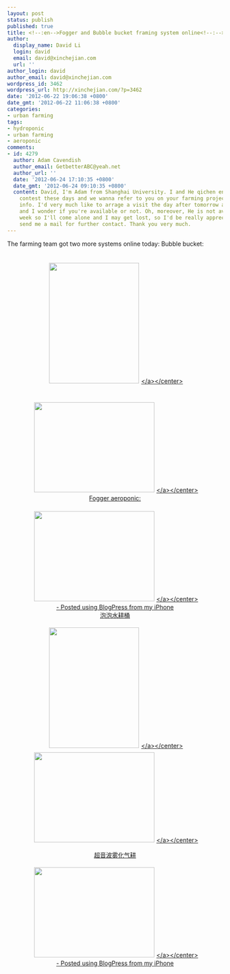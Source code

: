 ```yaml
---
layout: post
status: publish
published: true
title: <!--:en-->Fogger and Bubble bucket framing system online<!--:--><!--:zh-->农耕队又上了两个新的系统：超音波雾化气耕和泡泡水耕桶<!--:-->
author:
  display_name: David Li
  login: david
  email: david@xinchejian.com
  url: ''
author_login: david
author_email: david@xinchejian.com
wordpress_id: 3462
wordpress_url: http://xinchejian.com/?p=3462
date: '2012-06-22 19:06:38 +0800'
date_gmt: '2012-06-22 11:06:38 +0800'
categories:
- urban farming
tags:
- hydroponic
- urban farming
- aeroponic
comments:
- id: 4279
  author: Adam Cavendish
  author_email: GetbetterABC@yeah.net
  author_url: ''
  date: '2012-06-24 17:10:35 +0800'
  date_gmt: '2012-06-24 09:10:35 +0800'
  content: David, I'm Adam from Shanghai University. I and He qichen entered for a
    contest these days and we wanna refer to you on your farming project for more
    info. I'd very much like to arrage a visit the day after tomorrow at xinchejian
    and I wonder if you're available or not. Oh, moreover, He is not available this
    week so I'll come alone and I may get lost, so I'd be really appreciated if you'd
    send me a mail for further contact. Thank you very much.
---
```

<p><!--:en-->The farming team got two more systems online today: Bubble bucket: <br &#47;><br &#47;><center><a href='http:&#47;&#47;xinchejian.com&#47;wp-content&#47;uploads&#47;2012&#47;06&#47;814058F8-68C8-4C8C-8C59-7D5535E6294712.jpg'><img src='http:&#47;&#47;xinchejian.com&#47;wp-content&#47;uploads&#47;2012&#47;06&#47;814058F8-68C8-4C8C-8C59-7D5535E6294712.jpg' border='0' width='210' height='281' style='margin:5px'><&#47;a><&#47;center><br &#47;> <br &#47;><br &#47;><center><a href='http:&#47;&#47;xinchejian.com&#47;wp-content&#47;uploads&#47;2012&#47;06&#47;78AC723C-2D6B-4851-B404-5EB6D50FF6F613.jpg'><img src='http:&#47;&#47;xinchejian.com&#47;wp-content&#47;uploads&#47;2012&#47;06&#47;78AC723C-2D6B-4851-B404-5EB6D50FF6F613.jpg' border='0' width='281' height='210' style='margin:5px'><&#47;a><&#47;center><br &#47;> Fogger aeroponic: <br &#47;><br &#47;><center><a href='http:&#47;&#47;xinchejian.com&#47;wp-content&#47;uploads&#47;2012&#47;06&#47;BEF2CFA6-D513-4942-9D93-02AFD29DC47E14.jpg'><img src='http:&#47;&#47;xinchejian.com&#47;wp-content&#47;uploads&#47;2012&#47;06&#47;BEF2CFA6-D513-4942-9D93-02AFD29DC47E14.jpg' border='0' width='281' height='210' style='margin:5px'><&#47;a><&#47;center><br &#47;>- Posted using BlogPress from my iPhone<br &#47;><!--:--><!--:zh-->泡泡水耕桶</p>
<p><center><a href="http:&#47;&#47;xinchejian.com&#47;wp-content&#47;uploads&#47;2012&#47;06&#47;814058F8-68C8-4C8C-8C59-7D5535E6294712.jpg"><img style="margin: 5px;" src="http:&#47;&#47;xinchejian.com&#47;wp-content&#47;uploads&#47;2012&#47;06&#47;814058F8-68C8-4C8C-8C59-7D5535E6294712.jpg" alt="" width="210" height="281" border="0" &#47;><&#47;a><&#47;center><center><a href="http:&#47;&#47;xinchejian.com&#47;wp-content&#47;uploads&#47;2012&#47;06&#47;78AC723C-2D6B-4851-B404-5EB6D50FF6F613.jpg"><img style="margin: 5px;" src="http:&#47;&#47;xinchejian.com&#47;wp-content&#47;uploads&#47;2012&#47;06&#47;78AC723C-2D6B-4851-B404-5EB6D50FF6F613.jpg" alt="" width="281" height="210" border="0" &#47;><&#47;a><&#47;center></p>
<p>超音波雾化气耕</p>
<p><center><a href="http:&#47;&#47;xinchejian.com&#47;wp-content&#47;uploads&#47;2012&#47;06&#47;BEF2CFA6-D513-4942-9D93-02AFD29DC47E14.jpg"><img style="margin: 5px;" src="http:&#47;&#47;xinchejian.com&#47;wp-content&#47;uploads&#47;2012&#47;06&#47;BEF2CFA6-D513-4942-9D93-02AFD29DC47E14.jpg" alt="" width="281" height="210" border="0" &#47;><&#47;a><&#47;center><br />
- Posted using BlogPress from my iPhone<!--:--></p>
